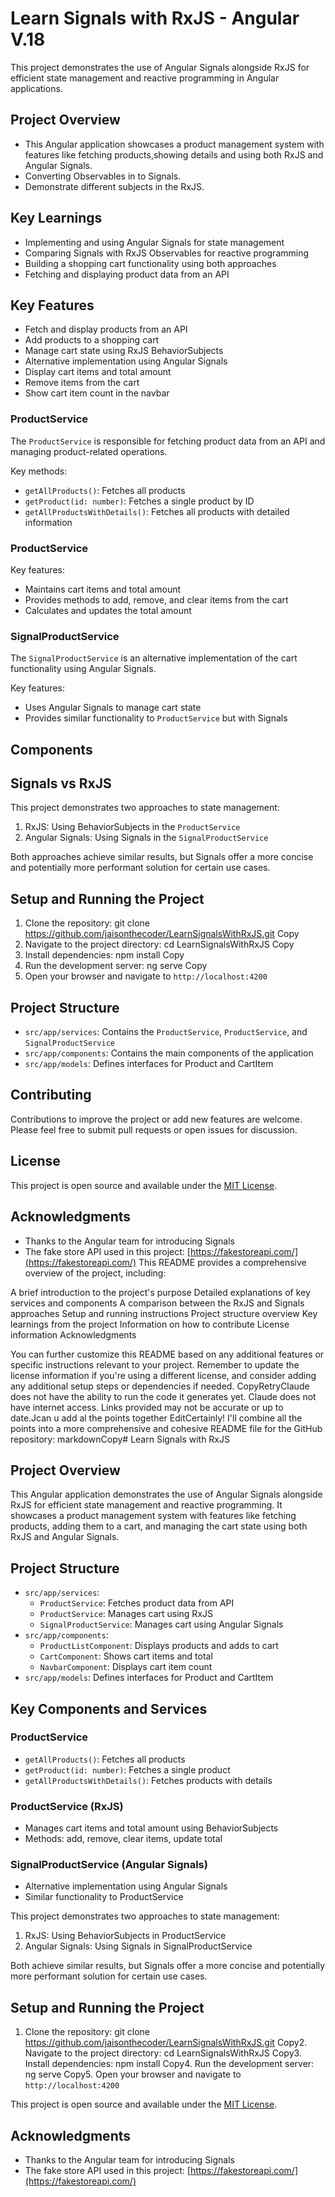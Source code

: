 # Learn Signals with RxJS - Angular V.18

This project demonstrates the use of Angular Signals alongside RxJS for efficient state management and reactive programming in Angular applications.


## Project Overview

- This Angular application showcases a product management system with features like fetching products,showing details and using both RxJS and Angular Signals.
- Converting Observables in to Signals.
- Demonstrate different subjects in the RxJS.

## Key Learnings

- Implementing and using Angular Signals for state management
- Comparing Signals with RxJS Observables for reactive programming
- Building a shopping cart functionality using both approaches
- Fetching and displaying product data from an API


## Key Features

- Fetch and display products from an API
- Add products to a shopping cart
- Manage cart state using RxJS BehaviorSubjects
- Alternative implementation using Angular Signals
- Display cart items and total amount
- Remove items from the cart
- Show cart item count in the navbar


### ProductService

The `ProductService` is responsible for fetching product data from an API and managing product-related operations.

Key methods:
- `getAllProducts()`: Fetches all products
- `getProduct(id: number)`: Fetches a single product by ID
- `getAllProductsWithDetails()`: Fetches all products with detailed information

### ProductService
Key features:
- Maintains cart items and total amount
- Provides methods to add, remove, and clear items from the cart
- Calculates and updates the total amount

### SignalProductService

The `SignalProductService` is an alternative implementation of the cart functionality using Angular Signals.

Key features:
- Uses Angular Signals to manage cart state
- Provides similar functionality to `ProductService` but with Signals

## Components


## Signals vs RxJS

This project demonstrates two approaches to state management:

1. RxJS: Using BehaviorSubjects in the `ProductService`
2. Angular Signals: Using Signals in the `SignalProductService`

Both approaches achieve similar results, but Signals offer a more concise and potentially more performant solution for certain use cases.

## Setup and Running the Project

1. Clone the repository:
git clone https://github.com/jaisonthecoder/LearnSignalsWithRxJS.git
Copy
2. Navigate to the project directory:
cd LearnSignalsWithRxJS
Copy
3. Install dependencies:
npm install
Copy
4. Run the development server:
ng serve
Copy
5. Open your browser and navigate to `http://localhost:4200`

## Project Structure

- `src/app/services`: Contains the `ProductService`, `ProductService`, and `SignalProductService`
- `src/app/components`: Contains the main components of the application
- `src/app/models`: Defines interfaces for Product and CartItem


## Contributing

Contributions to improve the project or add new features are welcome. Please feel free to submit pull requests or open issues for discussion.

## License

This project is open source and available under the [MIT License](LICENSE).

## Acknowledgments

- Thanks to the Angular team for introducing Signals
- The fake store API used in this project: [https://fakestoreapi.com/](https://fakestoreapi.com/)
This README provides a comprehensive overview of the project, including:

A brief introduction to the project's purpose
Detailed explanations of key services and components
A comparison between the RxJS and Signals approaches
Setup and running instructions
Project structure overview
Key learnings from the project
Information on how to contribute
License information
Acknowledgments

You can further customize this README based on any additional features or specific instructions relevant to your project. Remember to update the license information if you're using a different license, and consider adding any additional setup steps or dependencies if needed. CopyRetryClaude does not have the ability to run the code it generates yet. Claude does not have internet access. Links provided may not be accurate or up to date.Jcan u add al the points together EditCertainly! I'll combine all the points into a more comprehensive and cohesive README file for the GitHub repository:
markdownCopy# Learn Signals with RxJS

## Project Overview

This Angular application demonstrates the use of Angular Signals alongside RxJS for efficient state management and reactive programming. It showcases a product management system with features like fetching products, adding them to a cart, and managing the cart state using both RxJS and Angular Signals.


## Project Structure

- `src/app/services`: 
  - `ProductService`: Fetches product data from API
  - `ProductService`: Manages cart using RxJS
  - `SignalProductService`: Manages cart using Angular Signals
- `src/app/components`:
  - `ProductListComponent`: Displays products and adds to cart
  - `CartComponent`: Shows cart items and total
  - `NavbarComponent`: Displays cart item count
- `src/app/models`: Defines interfaces for Product and CartItem

## Key Components and Services

### ProductService
- `getAllProducts()`: Fetches all products
- `getProduct(id: number)`: Fetches a single product
- `getAllProductsWithDetails()`: Fetches products with details

### ProductService (RxJS)
- Manages cart items and total amount using BehaviorSubjects
- Methods: add, remove, clear items, update total

### SignalProductService (Angular Signals)
- Alternative implementation using Angular Signals
- Similar functionality to ProductService


This project demonstrates two approaches to state management:
1. RxJS: Using BehaviorSubjects in ProductService
2. Angular Signals: Using Signals in SignalProductService

Both achieve similar results, but Signals offer a more concise and potentially more performant solution for certain use cases.

## Setup and Running the Project

1. Clone the repository:
git clone https://github.com/jaisonthecoder/LearnSignalsWithRxJS.git
Copy2. Navigate to the project directory:
cd LearnSignalsWithRxJS
Copy3. Install dependencies:
npm install
Copy4. Run the development server:
ng serve
Copy5. Open your browser and navigate to `http://localhost:4200`



This project is open source and available under the [MIT License](LICENSE).

## Acknowledgments

- Thanks to the Angular team for introducing Signals
- The fake store API used in this project: [https://fakestoreapi.com/](https://fakestoreapi.com/)
